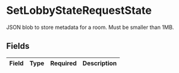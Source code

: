# SetLobbyStateRequestState

JSON blob to store metadata for a room. Must be smaller than 1MB.


## Fields

| Field       | Type        | Required    | Description |
| ----------- | ----------- | ----------- | ----------- |